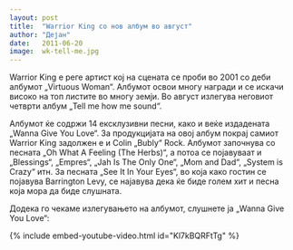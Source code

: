 ```yaml
---
layout: post
title:  "Warrior King со нов албум во август"
author: "Дејан"
date:   2011-06-20
image:  wk-tell-me.jpg
---
```


Warrior King e реге артист кој на сцената се проби во 2001 со деби албумот „Virtuous Woman“. Албумот освои многу награди 
и се искачи високо на топ листите во многу земји. Во август излегува неговиот четврти албум „Tell me how me sound“.

Албумот ќе содржи 14 ексклузивни песни, како и веќе издадената „Wanna Give You Love“. За продукцијата на овој албум 
покрај самиот Warrior King задолжен е и Colin „Bubly“ Rock. Албумот започнува со песната „Oh What A Feeling (The 
Herbs)“, а потоа се појавуваат и „Blessings“, „Empres“, „Jah Is The Only One“, „Mom and Dad“, „System is Crazy“ итн. За 
песната „See It In Your Eyes“, во која како гостин се појавува Barrington Levy, се најавува дека ќе биде голем хит и 
песна која мора да биде слушната.

Додека го чекаме излегувањето на албумот, слушнете ја „Wanna Give You Love“:

{% include embed-youtube-video.html id="Kl7kBQRFtTg" %}
